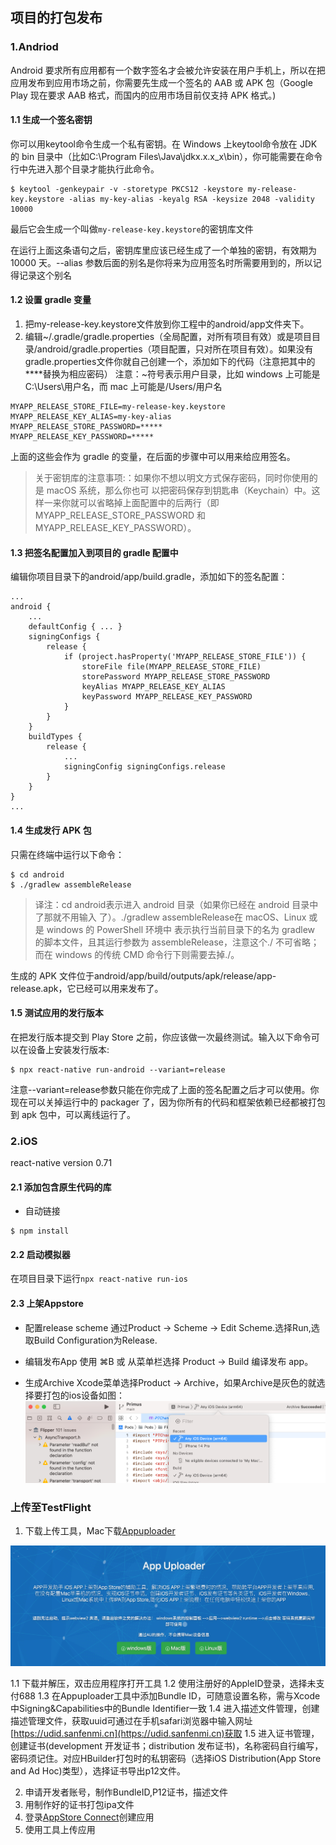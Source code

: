 ## 项目的打包发布

### 1.Andriod
Android 要求所有应用都有一个数字签名才会被允许安装在用户手机上，所以在把应用发布到应用市场之前，你需要先生成一个签名的 AAB 或 APK 包（Google Play 现在要求 AAB 格式，而国内的应用市场目前仅支持 APK 格式。)

#### 1.1 生成一个签名密钥

你可以用keytool命令生成一个私有密钥。在 Windows 上keytool命令放在 JDK 的 bin 目录中（比如C:\Program Files\Java\jdkx.x.x_x\bin），你可能需要在命令行中先进入那个目录才能执行此命令。
```
$ keytool -genkeypair -v -storetype PKCS12 -keystore my-release-key.keystore -alias my-key-alias -keyalg RSA -keysize 2048 -validity 10000
```

最后它会生成一个叫做`my-release-key.keystore`的密钥库文件

在运行上面这条语句之后，密钥库里应该已经生成了一个单独的密钥，有效期为 10000 天。--alias 参数后面的别名是你将来为应用签名时所需要用到的，所以记得记录这个别名

#### 1.2 设置 gradle 变量
1. 把my-release-key.keystore文件放到你工程中的android/app文件夹下。
2. 编辑~/.gradle/gradle.properties（全局配置，对所有项目有效）或是项目目录/android/gradle.properties（项目配置，只对所在项目有效）。如果没有gradle.properties文件你就自己创建一个，添加如下的代码（注意把其中的****替换为相应密码）
注意：~符号表示用户目录，比如 windows 上可能是C:\Users\用户名，而 mac 上可能是/Users/用户名

```
MYAPP_RELEASE_STORE_FILE=my-release-key.keystore
MYAPP_RELEASE_KEY_ALIAS=my-key-alias
MYAPP_RELEASE_STORE_PASSWORD=*****
MYAPP_RELEASE_KEY_PASSWORD=*****
```
上面的这些会作为 gradle 的变量，在后面的步骤中可以用来给应用签名。

>
>关于密钥库的注意事项:：如果你不想以明文方式保存密码，同时你使用的是 macOS 系统，那么你也可
>以把密码保存到钥匙串（Keychain）中。这样一来你就可以省略掉上面配置中的后两行（即 
>MYAPP_RELEASE_STORE_PASSWORD 和 MYAPP_RELEASE_KEY_PASSWORD）。
>

#### 1.3 把签名配置加入到项目的 gradle 配置中
编辑你项目目录下的android/app/build.gradle，添加如下的签名配置：
```
...
android {
    ...
    defaultConfig { ... }
    signingConfigs {
        release {
            if (project.hasProperty('MYAPP_RELEASE_STORE_FILE')) {
                storeFile file(MYAPP_RELEASE_STORE_FILE)
                storePassword MYAPP_RELEASE_STORE_PASSWORD
                keyAlias MYAPP_RELEASE_KEY_ALIAS
                keyPassword MYAPP_RELEASE_KEY_PASSWORD
            }
        }
    }
    buildTypes {
        release {
            ...
            signingConfig signingConfigs.release
        }
    }
}
...
```

#### 1.4 生成发行 APK 包
只需在终端中运行以下命令：

```
$ cd android
$ ./gradlew assembleRelease
```

>
>译注：cd android表示进入 android 目录（如果你已经在 android 目录中了那就不用输入
>了）。./gradlew assembleRelease在 macOS、Linux 或是 windows 的 PowerShell 环境中
>表示执行当前目录下的名为 gradlew 的脚本文件，且其运行参数为 assembleRelease，注意这个./
>不可省略；而在 windows 的传统 CMD 命令行下则需要去掉./。
>


生成的 APK 文件位于android/app/build/outputs/apk/release/app-release.apk，它已经可以用来发布了。

#### 1.5 测试应用的发行版本
在把发行版本提交到 Play Store 之前，你应该做一次最终测试。输入以下命令可以在设备上安装发行版本:
```
$ npx react-native run-android --variant=release
```

注意--variant=release参数只能在你完成了上面的签名配置之后才可以使用。你现在可以关掉运行中的 packager 了，因为你所有的代码和框架依赖已经都被打包到 apk 包中，可以离线运行了。


### 2.iOS

react-native version 0.71

#### 2.1 添加包含原生代码的库

- 自动链接

```
$ npm install 
```

#### 2.2 启动模拟器

在项目目录下运行`npx react-native run-ios`

#### 2.3 上架Appstore

- 配置release scheme
通过Product -> Scheme -> Edit Scheme.选择Run,选取Build Configuration为Release.

- 编辑发布App
使用 ⌘B 或 从菜单栏选择 Product → Build 编译发布 app。

- 生成Archive
Xcode菜单选择Product -> Archive，如果Archive是灰色的就选择要打包的ios设备如图：
![](./image/2.png)

### 上传至TestFlight

1. 下载上传工具，Mac下载[Appuploader](https://www.appuploader.net/)

![](./image/1.png)

1.1 下载并解压，双击应用程序打开工具
1.2 使用注册好的AppleID登录，选择未支付688
1.3 在Appuploader工具中添加Bundle ID，可随意设置名称，需与Xcode中Signing&Capabilities中的Bundle Identifier一致
1.4 进入描述文件管理，创建描述管理文件，获取uuid可通过在手机safari浏览器中输入网址[https://udid.sanfenmi.cn](https://udid.sanfenmi.cn)获取
1.5 进入证书管理，创建证书(development 开发证书；distribution 发布证书)，名称密码自行编写，密码须记住。对应HBuilder打包时的私钥密码（选择iOS Distribution(App Store and Ad Hoc)类型），选择证书导出p12文件。

2. 申请开发者账号，制作BundleID,P12证书，描述文件
3. 用制作好的证书打包ipa文件
4. 登录[AppStore Connect](https://appstoreconnect.apple.com/)创建应用
5. 使用工具上传应用

